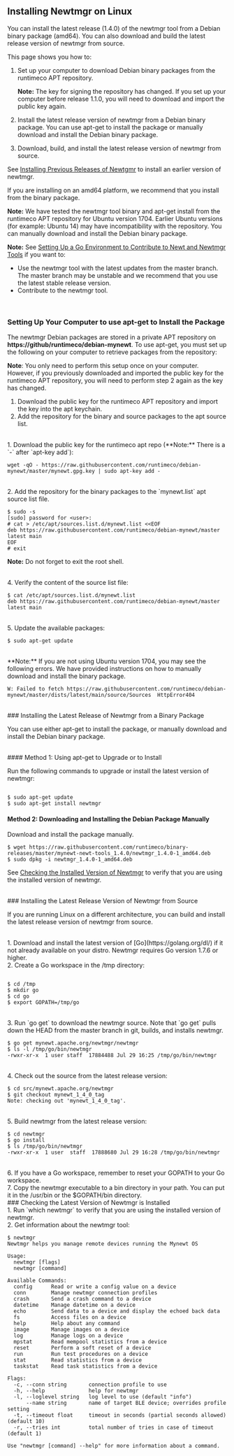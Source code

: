 ## Installing Newtmgr on Linux

You can install the latest release (1.4.0) of the newtmgr tool from a Debian binary package (amd64). You can also download and build the latest release version of newtmgr from source.

This page shows you how to:

1. Set up your computer to download Debian binary packages from the runtimeco APT repository.

    **Note:** The key for signing the repository has changed. If you set up your computer before release 1.1.0, you will need to download and import the public key again. 

2. Install the latest release version of newtmgr from a Debian binary package. You can use apt-get to install the package or manually download and install the Debian binary package.

3. Download, build, and install the latest release version of newtmgr from source.

See [Installing Previous Releases of Newtgmr](/newtmgr/prev_releases) to install an earlier version of newtmgr.

If you are installing on an amd64 platform, we recommend that you install from the binary package.

**Note:**  We have tested the newtmgr tool binary and apt-get install from the runtimeco APT repository for Ubuntu version 1704.  Earlier Ubuntu versions (for example: Ubuntu 14) may have incompatibility with the repository. You can manually download and install the Debian binary package.


**Note:** See [Setting Up a Go Environment to Contribute to Newt and Newtmgr Tools](/faq/go_env) if you want to:

* Use the newtmgr tool with the latest updates from the master branch. The master branch may be unstable and we recommend that you use the latest stable release version.
* Contribute to the newtmgr tool. 

<br>

### Setting Up Your Computer to use apt-get to Install the Package

The newtmgr Debian packages are stored in a private APT repository on **https://github/runtimeco/debian-mynewt**.   To use apt-get, you must set up the following on your computer to retrieve packages from the repository:

**Note**: You only need to perform this setup once on your computer. However, if you previously downloaded and imported the public key for the runtimeco APT repository, you will need to perform step 2 again as the key has changed.

1. Download the public key for the runtimeco APT repository and import the key into the apt keychain.
2. Add the repository for the binary and source packages to the apt source list.

<br>
1. Download the public key for the runtimeco apt repo  (**Note:** There is  a `-` after  `apt-key add`):

```no-highlight
wget -qO - https://raw.githubusercontent.com/runtimeco/debian-mynewt/master/mynewt.gpg.key | sudo apt-key add -
```

<br>
2. Add the repository for the binary packages to the `mynewt.list` apt source list file.

```no-highlight
$ sudo -s
[sudo] password for <user>:
# cat > /etc/apt/sources.list.d/mynewt.list <<EOF
deb https://raw.githubusercontent.com/runtimeco/debian-mynewt/master latest main
EOF
# exit
```
**Note:** Do not forget to exit the root shell.

<br>
4. Verify the content of the source list file:

```no-highlight
$ cat /etc/apt/sources.list.d/mynewt.list
deb https://raw.githubusercontent.com/runtimeco/debian-mynewt/master latest main
```

<br>
5. Update the available packages:

```no-highlight
$ sudo apt-get update
```

<br>
**Note:** If you are not using Ubuntu version 1704, you may see the following errors.  We have provided instructions on how to manually download and install the binary package.

```no-highlight
W: Failed to fetch https://raw.githubusercontent.com/runtimeco/debian-mynewt/master/dists/latest/main/source/Sources  HttpError404
```
<br> 
### Installing the Latest Release of Newtmgr from a Binary Package 

You can use either apt-get to install the package, or manually download and install the Debian binary package. 

<br>
#### Method 1: Using apt-get to Upgrade or to Install

Run the following commands to upgrade or install the latest version of newtmgr:

```no-highlight

$ sudo apt-get update
$ sudo apt-get install newtmgr

```

#### Method 2: Downloading and Installing the Debian Package Manually

Download and install the package manually.

```no-highlight
$ wget https://raw.githubusercontent.com/runtimeco/binary-releases/master/mynewt-newt-tools_1.4.0/newtmgr_1.4.0-1_amd64.deb
$ sudo dpkg -i newtmgr_1.4.0-1_amd64.deb
```

See [Checking the Installed Version of Newtmgr](#check) to verify that you are using the installed version of newtmgr.

<br>
### Installing the Latest Release Version of Newtmgr from Source

If you are running Linux on a different architecture, you can build and install the latest release version of newtmgr from source.

<br>
1. Download and install the latest version of [Go](https://golang.org/dl/) if it not already available on your distro. Newtmgr requires Go version 1.7.6 or higher.

<br>
2. Create a Go workspace in the /tmp directory: 

```no-highlight

$ cd /tmp
$ mkdir go
$ cd go
$ export GOPATH=/tmp/go

```

<br>
3. Run `go get` to download the newtmgr source.  Note that `go get` pulls down the HEAD from the master branch in git, builds, and installs newtmgr.

```no-highlight
$ go get mynewt.apache.org/newtmgr/newtmgr
$ ls -l /tmp/go/bin/newtmgr
-rwxr-xr-x  1 user staff  17884488 Jul 29 16:25 /tmp/go/bin/newtmgr
```

<br>
4. Check out the source from the latest release version:

```no-highlight
$ cd src/mynewt.apache.org/newtmgr
$ git checkout mynewt_1_4_0_tag
Note: checking out 'mynewt_1_4_0_tag'.
```

<br> 5. Build newtmgr from the latest release version: 

```no-highlight
$ cd newtmgr
$ go install
$ ls /tmp/go/bin/newtmgr
-rwxr-xr-x  1 user  staff  17888680 Jul 29 16:28 /tmp/go/bin/newtmgr
```

<br>
6. If you have a Go workspace, remember to reset your GOPATH to your Go workspace.

<br>
7. Copy the newtmgr executable to a bin directory in your path. You can put it in the /usr/bin or the $GOPATH/bin directory.

<br>
###<a name="check"></a> Checking the Latest Version of Newtmgr is Installed

<br>
1. Run `which newtmgr` to verify that you are using the installed version of newtmgr.

<br>
2. Get information about the newtmgr tool:

```no-highlight
$ newtmgr
Newtmgr helps you manage remote devices running the Mynewt OS

Usage:
  newtmgr [flags]
  newtmgr [command]

Available Commands:
  config      Read or write a config value on a device
  conn        Manage newtmgr connection profiles
  crash       Send a crash command to a device
  datetime    Manage datetime on a device
  echo        Send data to a device and display the echoed back data
  fs          Access files on a device
  help        Help about any command
  image       Manage images on a device
  log         Manage logs on a device
  mpstat      Read mempool statistics from a device
  reset       Perform a soft reset of a device
  run         Run test procedures on a device
  stat        Read statistics from a device
  taskstat    Read task statistics from a device

Flags:
  -c, --conn string       connection profile to use
  -h, --help              help for newtmgr
  -l, --loglevel string   log level to use (default "info")
      --name string       name of target BLE device; overrides profile setting
  -t, --timeout float     timeout in seconds (partial seconds allowed) (default 10)
  -r, --tries int         total number of tries in case of timeout (default 1)

Use "newtmgr [command] --help" for more information about a command.
```

<br>
